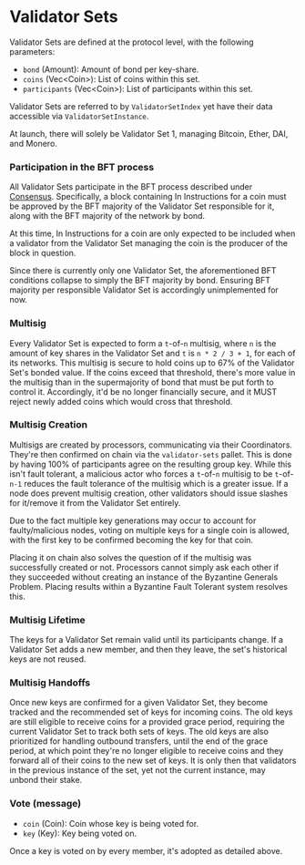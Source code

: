 # Validator Sets

Validator Sets are defined at the protocol level, with the following parameters:

  - `bond`         (Amount):     Amount of bond per key-share.
  - `coins`        (Vec\<Coin>): List of coins within this set.
  - `participants` (Vec\<Coin>): List of participants within this set.

Validator Sets are referred to by `ValidatorSetIndex` yet have their data
accessible via `ValidatorSetInstance`.

At launch, there will solely be Validator Set 1, managing Bitcoin, Ether, DAI,
and Monero.

### Participation in the BFT process

All Validator Sets participate in the BFT process described under
[Consensus](./Consensus.md). Specifically, a block containing In Instructions
for a coin must be approved by the BFT majority of the Validator Set responsible
for it, along with the BFT majority of the network by bond.

At this time, In Instructions for a coin are only expected to be included when a
validator from the Validator Set managing the coin is the producer of the block
in question.

Since there is currently only one Validator Set, the aforementioned BFT
conditions collapse to simply the BFT majority by bond. Ensuring BFT majority
per responsible Validator Set is accordingly unimplemented for now.

### Multisig

Every Validator Set is expected to form a `t`-of-`n` multisig, where `n` is the
amount of key shares in the Validator Set and `t` is `n * 2 / 3 + 1`, for each
of its networks. This multisig is secure to hold coins up to 67% of the
Validator Set's bonded value. If the coins exceed that threshold, there's more
value in the multisig than in the supermajority of bond that must be put forth
to control it. Accordingly, it'd be no longer financially secure, and it MUST
reject newly added coins which would cross that threshold.

### Multisig Creation

Multisigs are created by processors, communicating via their Coordinators.
They're then confirmed on chain via the `validator-sets` pallet. This is done by
having 100% of participants agree on the resulting group key. While this isn't
fault tolerant, a malicious actor who forces a `t`-of-`n` multisig to be
`t`-of-`n-1` reduces the fault tolerance of the multisig which is a greater
issue. If a node does prevent multisig creation, other validators should issue
slashes for it/remove it from the Validator Set entirely.

Due to the fact multiple key generations may occur to account for
faulty/malicious nodes, voting on multiple keys for a single coin is allowed,
with the first key to be confirmed becoming the key for that coin.

Placing it on chain also solves the question of if the multisig was successfully
created or not. Processors cannot simply ask each other if they succeeded
without creating an instance of the Byzantine Generals Problem. Placing results
within a Byzantine Fault Tolerant system resolves this.

### Multisig Lifetime

The keys for a Validator Set remain valid until its participants change. If a
Validator Set adds a new member, and then they leave, the set's historical keys
are not reused.

### Multisig Handoffs

Once new keys are confirmed for a given Validator Set, they become tracked and
the recommended set of keys for incoming coins. The old keys are still eligible
to receive coins for a provided grace period, requiring the current Validator
Set to track both sets of keys. The old keys are also prioritized for handling
outbound transfers, until the end of the grace period, at which point they're
no longer eligible to receive coins and they forward all of their coins to the
new set of keys. It is only then that validators in the previous instance of the
set, yet not the current instance, may unbond their stake.

### Vote (message)

  - `coin` (Coin): Coin whose key is being voted for.
  - `key`  (Key):  Key being voted on.

Once a key is voted on by every member, it's adopted as detailed above.
